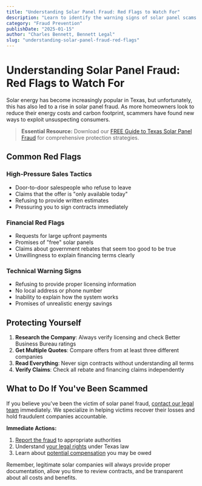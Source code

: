 ```yaml
---
title: "Understanding Solar Panel Fraud: Red Flags to Watch For"
description: "Learn to identify the warning signs of solar panel scams and protect yourself from fraudulent solar companies."
category: "Fraud Prevention"
publishDate: "2025-01-15"
author: "Charles Bennett, Bennett Legal"
slug: "understanding-solar-panel-fraud-red-flags"
---
```


# Understanding Solar Panel Fraud: Red Flags to Watch For

Solar energy has become increasingly popular in Texas, but unfortunately, this has also led to a rise in solar panel fraud. As more homeowners look to reduce their energy costs and carbon footprint, scammers have found new ways to exploit unsuspecting consumers.

> **Essential Resource:** Download our [FREE Guide to Texas Solar Panel Fraud](/blog/free-ebook-texas-solar-fraud-guide) for comprehensive protection strategies.

## Common Red Flags

### High-Pressure Sales Tactics
- Door-to-door salespeople who refuse to leave
- Claims that the offer is "only available today"
- Refusing to provide written estimates
- Pressuring you to sign contracts immediately

### Financial Red Flags
- Requests for large upfront payments
- Promises of "free" solar panels
- Claims about government rebates that seem too good to be true
- Unwillingness to explain financing terms clearly

### Technical Warning Signs
- Refusing to provide proper licensing information
- No local address or phone number
- Inability to explain how the system works
- Promises of unrealistic energy savings

## Protecting Yourself

1. **Research the Company**: Always verify licensing and check Better Business Bureau ratings
2. **Get Multiple Quotes**: Compare offers from at least three different companies
3. **Read Everything**: Never sign contracts without understanding all terms
4. **Verify Claims**: Check all rebate and financing claims independently

## What to Do If You've Been Scammed

If you believe you've been the victim of solar panel fraud, [contact our legal team](/services) immediately. We specialize in helping victims recover their losses and hold fraudulent companies accountable.

**Immediate Actions:**
1. [Report the fraud](/blog/how-to-report-solar-panel-fraud) to appropriate authorities
2. Understand [your legal rights](/blog/legal-rights-solar-companies) under Texas law
3. Learn about [potential compensation](/blog/texas-solar-panel-financing-fraud-compensation) you may be owed

Remember, legitimate solar companies will always provide proper documentation, allow you time to review contracts, and be transparent about all costs and benefits.